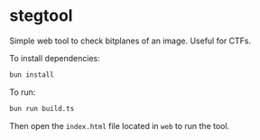 # stegtool

Simple web tool to check bitplanes of an image. Useful for CTFs.

To install dependencies:

```bash
bun install
```

To run:

```bash
bun run build.ts
```

Then open the `index.html` file located in `web` to run the tool.